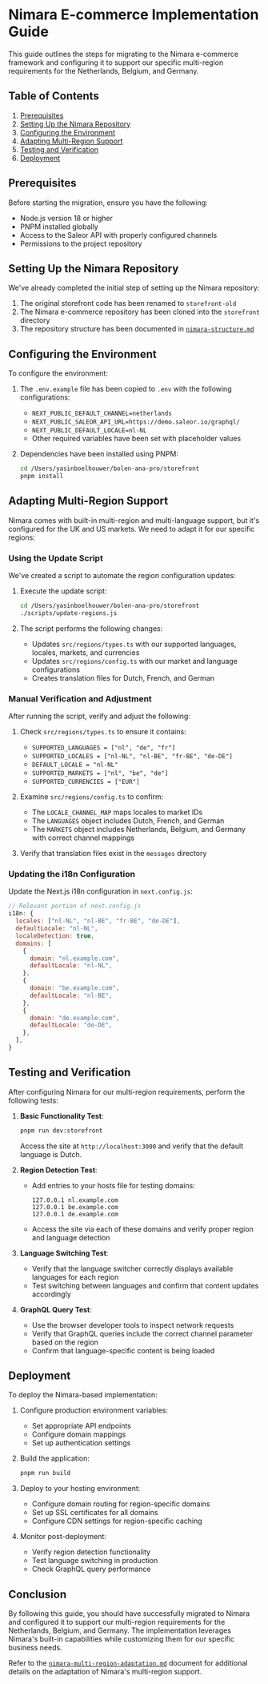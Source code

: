 # Nimara E-commerce Implementation Guide

This guide outlines the steps for migrating to the Nimara e-commerce framework and configuring it to support our specific multi-region requirements for the Netherlands, Belgium, and Germany.

## Table of Contents

1. [Prerequisites](#prerequisites)
2. [Setting Up the Nimara Repository](#setting-up-the-nimara-repository)
3. [Configuring the Environment](#configuring-the-environment)
4. [Adapting Multi-Region Support](#adapting-multi-region-support)
5. [Testing and Verification](#testing-and-verification)
6. [Deployment](#deployment)

## Prerequisites

Before starting the migration, ensure you have the following:

- Node.js version 18 or higher
- PNPM installed globally
- Access to the Saleor API with properly configured channels
- Permissions to the project repository

## Setting Up the Nimara Repository

We've already completed the initial step of setting up the Nimara repository:

1. The original storefront code has been renamed to `storefront-old`
2. The Nimara e-commerce repository has been cloned into the `storefront` directory
3. The repository structure has been documented in [`nimara-structure.md`](/Users/yasinboelhouwer/bolen-ana-pro/docs/nimara-structure.md)

## Configuring the Environment

To configure the environment:

1. The `.env.example` file has been copied to `.env` with the following configurations:
   - `NEXT_PUBLIC_DEFAULT_CHANNEL=netherlands`
   - `NEXT_PUBLIC_SALEOR_API_URL=https://demo.saleor.io/graphql/`
   - `NEXT_PUBLIC_DEFAULT_LOCALE=nl-NL`
   - Other required variables have been set with placeholder values

2. Dependencies have been installed using PNPM:
   ```bash
   cd /Users/yasinboelhouwer/bolen-ana-pro/storefront
   pnpm install
   ```

## Adapting Multi-Region Support

Nimara comes with built-in multi-region and multi-language support, but it's configured for the UK and US markets. We need to adapt it for our specific regions:

### Using the Update Script

We've created a script to automate the region configuration updates:

1. Execute the update script:
   ```bash
   cd /Users/yasinboelhouwer/bolen-ana-pro/storefront
   ./scripts/update-regions.js
   ```

2. The script performs the following changes:
   - Updates `src/regions/types.ts` with our supported languages, locales, markets, and currencies
   - Updates `src/regions/config.ts` with our market and language configurations
   - Creates translation files for Dutch, French, and German

### Manual Verification and Adjustment

After running the script, verify and adjust the following:

1. Check `src/regions/types.ts` to ensure it contains:
   - `SUPPORTED_LANGUAGES = ["nl", "de", "fr"]`
   - `SUPPORTED_LOCALES = ["nl-NL", "nl-BE", "fr-BE", "de-DE"]`
   - `DEFAULT_LOCALE = "nl-NL"`
   - `SUPPORTED_MARKETS = ["nl", "be", "de"]`
   - `SUPPORTED_CURRENCIES = ["EUR"]`

2. Examine `src/regions/config.ts` to confirm:
   - The `LOCALE_CHANNEL_MAP` maps locales to market IDs
   - The `LANGUAGES` object includes Dutch, French, and German
   - The `MARKETS` object includes Netherlands, Belgium, and Germany with correct channel mappings

3. Verify that translation files exist in the `messages` directory

### Updating the i18n Configuration

Update the Next.js i18n configuration in `next.config.js`:

```javascript
// Relevant portion of next.config.js
i18n: {
  locales: ["nl-NL", "nl-BE", "fr-BE", "de-DE"],
  defaultLocale: "nl-NL",
  localeDetection: true,
  domains: [
    {
      domain: "nl.example.com",
      defaultLocale: "nl-NL",
    },
    {
      domain: "be.example.com",
      defaultLocale: "nl-BE",
    },
    {
      domain: "de.example.com",
      defaultLocale: "de-DE",
    },
  ],
}
```

## Testing and Verification

After configuring Nimara for our multi-region requirements, perform the following tests:

1. **Basic Functionality Test**:
   ```bash
   pnpm run dev:storefront
   ```
   Access the site at `http://localhost:3000` and verify that the default language is Dutch.

2. **Region Detection Test**:
   - Add entries to your hosts file for testing domains:
     ```
     127.0.0.1 nl.example.com
     127.0.0.1 be.example.com
     127.0.0.1 de.example.com
     ```
   - Access the site via each of these domains and verify proper region and language detection

3. **Language Switching Test**:
   - Verify that the language switcher correctly displays available languages for each region
   - Test switching between languages and confirm that content updates accordingly

4. **GraphQL Query Test**:
   - Use the browser developer tools to inspect network requests
   - Verify that GraphQL queries include the correct channel parameter based on the region
   - Confirm that language-specific content is being loaded

## Deployment

To deploy the Nimara-based implementation:

1. Configure production environment variables:
   - Set appropriate API endpoints
   - Configure domain mappings
   - Set up authentication settings

2. Build the application:
   ```bash
   pnpm run build
   ```

3. Deploy to your hosting environment:
   - Configure domain routing for region-specific domains
   - Set up SSL certificates for all domains
   - Configure CDN settings for region-specific caching

4. Monitor post-deployment:
   - Verify region detection functionality
   - Test language switching in production
   - Check GraphQL query performance

## Conclusion

By following this guide, you should have successfully migrated to Nimara and configured it to support our multi-region requirements for the Netherlands, Belgium, and Germany. The implementation leverages Nimara's built-in capabilities while customizing them for our specific business needs.

Refer to the [`nimara-multi-region-adaptation.md`](/Users/yasinboelhouwer/bolen-ana-pro/docs/nimara-multi-region-adaptation.md) document for additional details on the adaptation of Nimara's multi-region support. 
